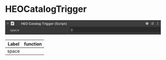 # HEOCatalogTrigger
![HEOCatalogTrigger](img/HEOCatalogTrigger.png)

| Label | function |
| ---- | ---- |
| space | |